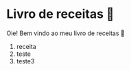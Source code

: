 # Livro de receitas :book:

Oie! Bem vindo ao meu livro de receitas :handshake:

1. receita
1. teste
1. teste3
